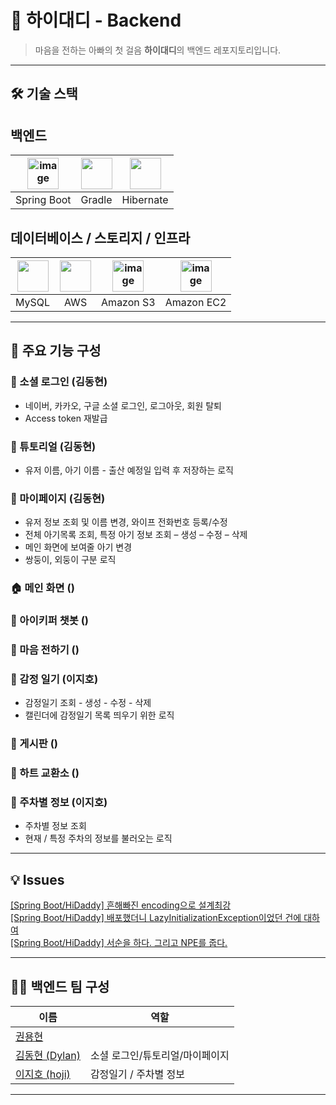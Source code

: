 # 💛 하이대디 - Backend

> 마음을 전하는 아빠의 첫 걸음 **하이대디**의 백엔드 레포지토리입니다. 

---

## 🛠 기술 스택

## 백엔드
|<img width="50" alt="image" src="https://github.com/user-attachments/assets/b514b98f-7536-40a1-bf2e-417ad0d20163" />|<img width="50" src="https://cdn.jsdelivr.net/gh/devicons/devicon@latest/icons/gradle/gradle-original.svg" />|<img width="50" src="https://cdn.jsdelivr.net/gh/devicons/devicon@latest/icons/hibernate/hibernate-original.svg" />|
|:---:|:---:|:---:|
|Spring Boot|Gradle|Hibernate|

## 데이터베이스 / 스토리지 / 인프라
|<img width="50" src="https://cdn.jsdelivr.net/gh/devicons/devicon@latest/icons/mysql/mysql-original-wordmark.svg" />|<img width="50" src="https://cdn.jsdelivr.net/gh/devicons/devicon@latest/icons/amazonwebservices/amazonwebservices-original-wordmark.svg" />|<img width="50" alt="image" src="https://github.com/user-attachments/assets/5c1472e4-425a-4a3f-a36a-72d50489810e" />|<img height="50" alt="image" src="https://github.com/user-attachments/assets/ccf06cd3-fde1-40cb-b576-09401d73d796" />|
|:---:|:---:|:---:|:---:|
|MySQL|AWS|Amazon S3|Amazon EC2|

---

## 📱 주요 기능 구성

### 🔐 소셜 로그인 (김동현)
- 네이버, 카카오, 구글 소셜 로그인, 로그아웃, 회원 탈퇴
- Access token 재발급

### 🌟 튜토리얼 (김동현)
- 유저 이름, 아기 이름 - 출산 예정일 입력 후 저장하는 로직

### 🙋 마이페이지 (김동현)
- 유저 정보 조회 및 이름 변경, 와이프 전화번호 등록/수정
- 전체 아기목록 조회, 특정 아기 정보 조회 – 생성 – 수정 – 삭제
-	메인 화면에 보여줄 아기 변경
-	쌍둥이, 외둥이 구분 로직

### 🏠 메인 화면 ()

### 🤖 아이키퍼 챗봇 ()

### 📌 마음 전하기 ()

### 🌈 감정 일기 (이지호)
- 감정일기 조회 - 생성 - 수정 - 삭제
- 캘린더에 감정일기 목록 띄우기 위한 로직
  
### 💬 게시판 ()

### 🌈 하트 교환소 ()

### 📅 주차별 정보 (이지호)
- 주차별 정보 조회
- 현재 / 특정 주차의 정보를 불러오는 로직

---
## 💡 Issues

[[Spring Boot/HiDaddy] 흔해빠진 encoding으로 설계최강](https://dong1936.tistory.com/79) <br />
[[Spring Boot/HiDaddy] 배포했더니 LazyInitializationException이었던 건에 대하여](https://dong1936.tistory.com/80) <br />
[[Spring Boot/HiDaddy] 서순을 하다. 그리고 NPE를 줍다.](https://dong1936.tistory.com/81)

---

## 👩‍💻 백엔드 팀 구성

| 이름 | 역할 |
|------|------|
| [권용현]() ||
| [김동현 (Dylan)](https://github.com/dh1180) | 소셜 로그인/튜토리얼/마이페이지 |
| [이지호 (hoji)](https://github.com/asfslaf) | 감정일기 / 주차별 정보 |

---
